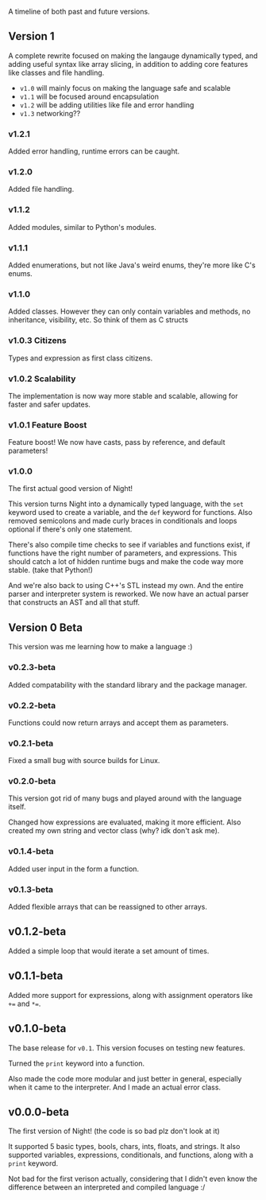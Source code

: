 A timeline of both past and future versions.

## Version 1

A complete rewrite focused on making the langauge dynamically typed, and adding useful syntax like array slicing, in addition to adding core features like classes and file handling.
- `v1.0` will mainly focus on making the language safe and scalable
- `v1.1` will be focused around encapsulation
- `v1.2` will be adding utilities like file and error handling
- `v1.3` networking??

### v1.2.1

Added error handling, runtime errors can be caught.

### v1.2.0

Added file handling.

### v1.1.2

Added modules, similar to Python's modules.

### v1.1.1

Added enumerations, but not like Java's weird enums, they're more like C's enums.

### v1.1.0

Added classes. However they can only contain variables and methods, no inheritance, visibility, etc. So think of them as C structs

### v1.0.3 Citizens

Types and expression as first class citizens.

### v1.0.2 Scalability

The implementation is now way more stable and scalable, allowing for faster and safer updates.

### v1.0.1 Feature Boost

Feature boost! We now have casts, pass by reference, and default parameters!

### v1.0.0

The first actual good version of Night!

This version turns Night into a dynamically typed language, with the `set` keyword used to create a variable, and the `def` keyword for functions. Also removed semicolons and made curly braces in conditionals and loops optional if there's only one statement.

There's also compile time checks to see if variables and functions exist, if functions have the right number of parameters, and expressions. This should catch a lot of hidden runtime bugs and make the code way more stable. (take that Python!)

And we're also back to using C++'s STL instead my own. And the entire parser and interpreter system is reworked. We now have an actual parser that constructs an AST and all that stuff.

## Version 0 Beta

This version was me learning how to make a language :)

### v0.2.3-beta

Added compatability with the standard library and the package manager.

### v0.2.2-beta

Functions could now return arrays and accept them as parameters.

### v0.2.1-beta

Fixed a small bug with source builds for Linux.

### v0.2.0-beta

This version got rid of many bugs and played around with the language itself.

Changed how expressions are evaluated, making it more efficient. Also created my own string and vector class (why? idk don't ask me).

### v0.1.4-beta

Added user input in the form a function.

### v0.1.3-beta

Added flexible arrays that can be reassigned to other arrays.

## v0.1.2-beta

Added a simple loop that would iterate a set amount of times.

## v0.1.1-beta

Added more support for expressions, along with assignment operators like `+=` and `*=`.

## v0.1.0-beta

The base release for `v0.1`. This version focuses on testing new features.

Turned the `print` keyword into a function.

Also made the code more modular and just better in general, especially when it came to the interpreter. And I made an actual error class.

## v0.0.0-beta

The first version of Night! (the code is so bad plz don't look at it)

It supported 5 basic types, bools, chars, ints, floats, and strings. It also supported variables, expressions, conditionals, and functions, along with a `print` keyword.

Not bad for the first verison actually, considering that I didn't even know the difference between an interpreted and compiled language :/
